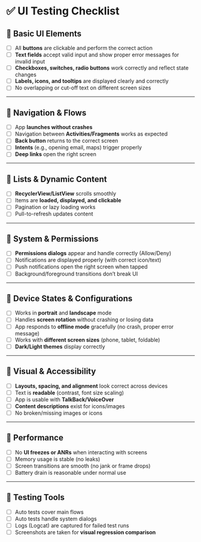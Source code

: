 # ✅ UI Testing Checklist

## 🔹 Basic UI Elements
- [ ] All **buttons** are clickable and perform the correct action  
- [ ] **Text fields** accept valid input and show proper error messages for invalid input  
- [ ] **Checkboxes, switches, radio buttons** work correctly and reflect state changes  
- [ ] **Labels, icons, and tooltips** are displayed clearly and correctly  
- [ ] No overlapping or cut-off text on different screen sizes  

---

## 🔹 Navigation & Flows
- [ ] App **launches without crashes**  
- [ ] Navigation between **Activities/Fragments** works as expected  
- [ ] **Back button** returns to the correct screen  
- [ ] **Intents** (e.g., opening email, maps) trigger properly  
- [ ] **Deep links** open the right screen  

---

## 🔹 Lists & Dynamic Content
- [ ] **RecyclerView/ListView** scrolls smoothly  
- [ ] Items are **loaded, displayed, and clickable**  
- [ ] Pagination or lazy loading works  
- [ ] Pull-to-refresh updates content  

---

## 🔹 System & Permissions
- [ ] **Permissions dialogs** appear and handle correctly (Allow/Deny)  
- [ ] Notifications are displayed properly (with correct icon/text)  
- [ ] Push notifications open the right screen when tapped  
- [ ] Background/foreground transitions don’t break UI  

---

## 🔹 Device States & Configurations
- [ ] Works in **portrait** and **landscape** mode  
- [ ] Handles **screen rotation** without crashing or losing data  
- [ ] App responds to **offline mode** gracefully (no crash, proper error message)  
- [ ] Works with **different screen sizes** (phone, tablet, foldable)  
- [ ] **Dark/Light themes** display correctly  

---

## 🔹 Visual & Accessibility
- [ ] **Layouts, spacing, and alignment** look correct across devices  
- [ ] Text is **readable** (contrast, font size scaling)  
- [ ] App is usable with **TalkBack/VoiceOver**  
- [ ] **Content descriptions** exist for icons/images  
- [ ] No broken/missing images or icons  

---

## 🔹 Performance
- [ ] No **UI freezes or ANRs** when interacting with screens  
- [ ] Memory usage is stable (no leaks)  
- [ ] Screen transitions are smooth (no jank or frame drops)  
- [ ] Battery drain is reasonable under normal use  

---

## 🔹 Testing Tools
- [ ] Auto tests cover main flows  
- [ ] Auto tests handle system dialogs  
- [ ] Logs (Logcat) are captured for failed test runs  
- [ ] Screenshots are taken for **visual regression comparison**  
